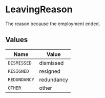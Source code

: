 # LeavingReason

The reason because the employment ended.


## Values

| Name         | Value        |
| ------------ | ------------ |
| `DISMISSED`  | dismissed    |
| `RESIGNED`   | resigned     |
| `REDUNDANCY` | redundancy   |
| `OTHER`      | other        |